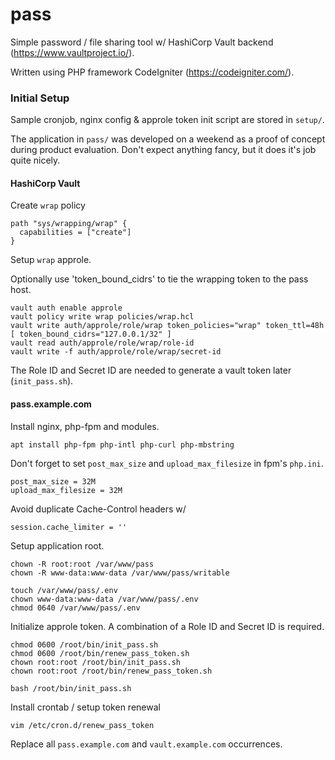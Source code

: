 pass
====

Simple password / file sharing tool w/ HashiCorp Vault backend (https://www.vaultproject.io/).

Written using PHP framework CodeIgniter (https://codeigniter.com/).

### Initial Setup

Sample cronjob, nginx config & approle token init script are stored in `setup/`.

The application in `pass/` was developed on a weekend as a proof of concept during product evaluation. Don't expect anything fancy, but it does it's job quite nicely.

#### HashiCorp Vault

Create `wrap` policy

```
path "sys/wrapping/wrap" {
  capabilities = ["create"]
}
```

Setup `wrap` approle.

Optionally use 'token_bound_cidrs' to tie the wrapping token to the pass host.

```
vault auth enable approle
vault policy write wrap policies/wrap.hcl
vault write auth/approle/role/wrap token_policies="wrap" token_ttl=48h [ token_bound_cidrs="127.0.0.1/32" ]
vault read auth/approle/role/wrap/role-id
vault write -f auth/approle/role/wrap/secret-id
``` 

The Role ID and Secret ID are needed to generate a vault token later (`init_pass.sh`).

#### pass.example.com

Install nginx, php-fpm and modules.

```
apt install php-fpm php-intl php-curl php-mbstring
```

Don't forget to set `post_max_size` and `upload_max_filesize` in fpm's `php.ini`.

```
post_max_size = 32M
upload_max_filesize = 32M
```

Avoid duplicate Cache-Control headers w/
```
session.cache_limiter = ''
```

Setup application root.

```
chown -R root:root /var/www/pass
chown -R www-data:www-data /var/www/pass/writable

touch /var/www/pass/.env
chown www-data:www-data /var/www/pass/.env
chmod 0640 /var/www/pass/.env
```

Initialize approle token.
A combination of a Role ID and Secret ID is required.

```
chmod 0600 /root/bin/init_pass.sh
chmod 0600 /root/bin/renew_pass_token.sh
chown root:root /root/bin/init_pass.sh
chown root:root /root/bin/renew_pass_token.sh

bash /root/bin/init_pass.sh
```

Install crontab / setup token renewal

```
vim /etc/cron.d/renew_pass_token
```

Replace all `pass.example.com` and `vault.example.com` occurrences.
